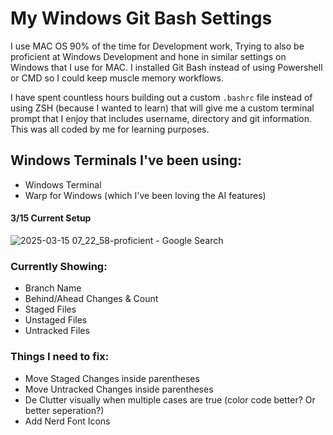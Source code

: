 # My Windows Git Bash Settings

I use MAC OS 90% of the time for Development work, Trying to also be proficient at Windows Development and hone in similar settings on Windows that I use for MAC. I installed Git Bash instead of using Powershell or CMD so I could keep muscle memory workflows. 

I have spent countless hours building out a custom `.bashrc` file instead of using ZSH (because I wanted to learn) that will give me a custom terminal prompt that I enjoy that includes username, directory and git information. This was all coded by me for learning purposes.

## Windows Terminals I've been using:
- Windows Terminal
- Warp for Windows (which I've been loving the AI features)

#### 3/15 Current Setup
![2025-03-15 07_22_58-proficient - Google Search](https://github.com/user-attachments/assets/510fc541-d91e-4019-a5ea-6a4ae32a5715)

### Currently Showing:
- Branch Name
- Behind/Ahead Changes & Count
- Staged Files
- Unstaged Files
- Untracked Files

### Things I need to fix:
- Move Staged Changes inside parentheses
- Move Untracked Changes inside parentheses
- De Clutter visually when multiple cases are true (color code better? Or better seperation?)
- Add Nerd Font Icons
